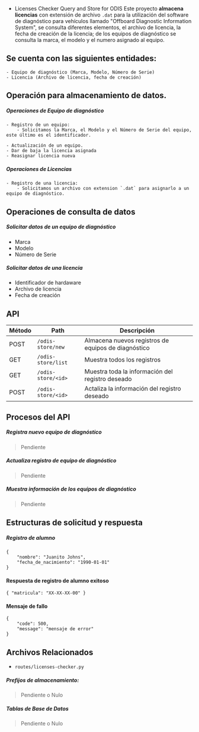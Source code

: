 + Licenses Checker Query and Store for ODIS
Este proyecto **almacena licencias** con extensión de archivo `.dat` para la utilización del software de diagnóstico para vehículos llamado "Offboard Diagnostic Information System", se consulta diferentes elementos, el archivo de licencia, la fecha de creación de la licencia; de los equipos de diagnóstico se consulta la marca, el modelo y el numero asignado al equipo.

## Se cuenta con las siguientes entidades:
	- Equipo de diagnóstico (Marca, Modelo, Número de Serie)
	- Licencia (Archivo de licencia, fecha de creación)

## Operación para almacenamiento de datos.
##### Operaciones de Equipo de diagnóstico
	- Registro de un equipo:
		- Solicitamos la Marca, el Modelo y el Número de Serie del equipo, este último es el identificador.

	- Actualización de un equipo.
    - Dar de baja la licencia asignada
    - Reasignar licencia nueva

##### Operaciones de Licencias
	- Registro de una licencia:
		- Solicitamos un archivo con extension `.dat` para asignarlo a un equipo de diagnóstico.

## Operaciones de consulta de datos
##### Solicitar datos de un equipo de diagnóstico
  - Marca
  - Modelo
  - Número de Serie

##### Solicitar datos de una licencia
  - Identificador de hardaware
  - Archivo de licencia
  - Fecha de creación


## API
| Método | Path               | Descripción                                         |
| -------|--------------------|-----------------------------------------------------|
| POST   | `/odis-store/new`  | Almacena nuevos registros de equipos de diagnóstico |
| GET    | `/odis-store/list` | Muestra todos los registros                         |
| GET    | `/odis-store/<id>` | Muestra toda la información del registro deseado    |
| POST   | `/odis-store/<id>` | Actaliza la información del registro deseado        |


## Procesos del API
##### Registra nuevo equipo de diagnóstico
> Pendiente

##### Actualiza registro de equipo de diagnóstico
> Pendiente

##### Muestra información de los equipos de diagnóstico
> Pendiente

## Estructuras de solicitud y respuesta
##### Registro de alumno
```
{
    "nombre": "Juanito Johns",
    "fecha_de_nacimiento": "1990-01-01"
}
```

#### Respuesta de registro de alumno exitoso
```
{ "matricula": "XX-XX-XX-00" }
```

#### Mensaje de fallo
```
{
    "code": 500,
    "message": "mensaje de error"
}
```

## Archivos Relacionados
 - `routes/licenses-checker.py`
##### Prefijos de almacenamiento:
> Pendiente o Nulo
##### Tablas de Base de Datos
> Pendiente o Nulo
